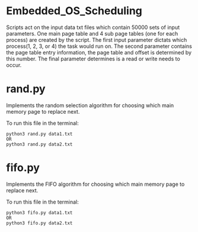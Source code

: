# Embedded_OS_Scheduling

Scripts act on the input data txt files which contain 50000 sets of input parameters.  One main page table and 4 sub page tables (one for each process) are created by the script. The first input parameter dictats which process(1, 2, 3, or 4) the task would run on.  The second parameter contains the page table entry information, the page table and offset is determined by this number.  The final parameter determines is a read or write needs to occur.

# rand.py

Implements the random selection algorithm for choosing which main memory page to replace next.

To run this file in the terminal:

	python3 rand.py data1.txt
	OR
	python3 rand.py data2.txt


# fifo.py

Implements the FIFO algorithm for choosing which main memory page to replace next.


To run this file in the terminal:

	python3 fifo.py data1.txt
	OR
	python3 fifo.py data2.txt
